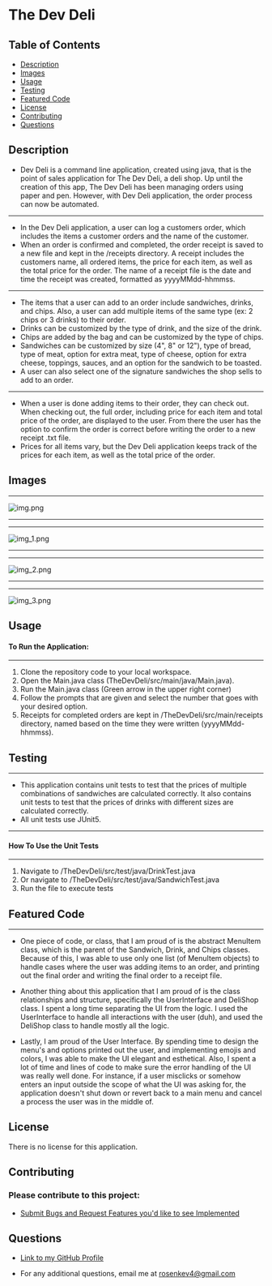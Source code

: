 # The Dev Deli

## Table of Contents

- [Description](#description)
- [Images](#images)
- [Usage](#usage)
- [Testing](#testing)
- [Featured Code](#featured-code)
- [License](#license)
- [Contributing](#contributing)
- [Questions](#questions)

## Description

- Dev Deli is a command line application, created using java, that is the point of sales application for The Dev Deli, a
  deli shop. Up until the creation of this app,
  The Dev Deli has been managing orders using paper and pen. However, with Dev Deli application, the order process can
  now be automated.

---

- In the Dev Deli application, a user can log a customers order, which includes the items a customer orders and the name
  of the customer.
- When an order is confirmed and completed, the order receipt is saved to a new file and kept in the /receipts
  directory. A receipt includes the customers name, all ordered items, the price for each item, as well as the total
  price for the order. The name of a receipt file is the date and time the receipt was created, formatted as
  yyyyMMdd-hhmmss.

---

- The items that a user can add to an order include sandwiches, drinks, and chips. Also, a user can add multiple items
  of the same type (ex: 2 chips or 3 drinks) to their order.
- Drinks can be customized by the type of drink, and the size of the drink.
- Chips are added by the bag and can be customized by the type of chips.
- Sandwiches can be customized by size (4", 8" or 12"), type of bread, type of meat, option for extra
  meat, type of cheese, option for extra cheese, toppings, sauces, and an option for the sandwich to be toasted.
- A user can also select one of the signature sandwiches the shop sells to add to an order.

---

- When a user is done adding items to their order, they can check out. When checking out, the full order, including
  price for each item and total price of the order, are displayed to the user. From there the user has the option to
  confirm the order is correct before writing the order to a new receipt .txt file.
- Prices for all items vary, but the Dev Deli application keeps track of the prices for each item, as well as the total
  price of the order.

## Images

___
![img.png](TheDevDeli/images/img.png)

___
___
![img_1.png](TheDevDeli/images/img_1.png)

___
___
![img_2.png](TheDevDeli/images/img_2.png)

___
___
![img_3.png](TheDevDeli/images/img_3.png)

## Usage

#### To Run the Application:

___

1) Clone the repository code to your local workspace.
2) Open the Main.java class (TheDevDeli/src/main/java/Main.java).
3) Run the Main.java class (Green arrow in the upper right corner)
4) Follow the prompts that are given and select the number that goes with your desired option.
5) Receipts for completed orders are kept in /TheDevDeli/src/main/receipts directory, named based on the time they were
   written (yyyyMMdd-hhmmss).

## Testing

---

- This application contains unit tests to test that the prices of multiple combinations of sandwiches are calculated
  correctly. It also contains unit tests to test that the prices of drinks with different sizes are calculated correctly.
- All unit tests use JUnit5.
--- 

#### How To Use the Unit Tests

---

1) Navigate to /TheDevDeli/src/test/java/DrinkTest.java 
2) Or navigate to /TheDevDeli/src/test/java/SandwichTest.java
3) Run the file to execute tests

## Featured Code

---

- One piece of code, or class, that I am proud of is the abstract MenuItem class, which is the parent of
  the Sandwich, Drink, and Chips classes. Because of this, I was able to use only one list (of MenuItem objects) to
  handle cases where the user was adding items to an order, and printing out the final order and writing the final order
  to a receipt file.

- Another thing about this application that I am proud of is the class relationships and structure, specifically the
  UserInterface and DeliShop class. I spent a long time separating the UI from the logic. I used the UserInterface to
  handle all interactions with the user (duh), and used the DeliShop class to handle mostly all the logic.

- Lastly, I am proud of the User Interface. By spending time to design the menu's and options printed out the user,
  and implementing emojis and colors, I was able to make the UI elegant and esthetical. Also, I spent a lot of time and
  lines of code to make sure the error handling of the UI was really well done. For instance, if a user misclicks or
  somehow enters an input outside the scope of what the UI was asking for, the application doesn't shut down or revert
  back to a main menu and cancel a process the user was in the middle of.

## License

There is no license for this application.

## Contributing

### Please contribute to this project:

- [Submit Bugs and Request Features you'd like to see Implemented](https://github.com/krosengr4/capstone-2/issues)

## Questions

- [Link to my GitHub Profile](https://github.com/krosengr4)

- For any additional questions, email me at rosenkev4@gmail.com
